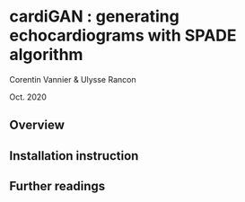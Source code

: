 # cardiGAN : generating echocardiograms with SPADE algorithm

Corentin Vannier & Ulysse Rancon

Oct. 2020

## Overview


## Installation instruction


## Further readings
